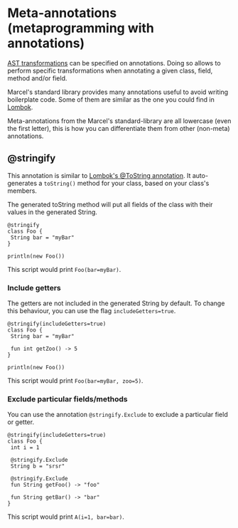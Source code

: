 # Meta-annotations (metaprogramming with annotations)
[AST transformations](./index.md) can be specified on annotations. Doing so allows to perform specific transformations when annotating a given
class, field, method and/or field.

Marcel's standard library provides many annotations useful to avoid writing boilerplate code. Some of them are similar as the one you could find in [Lombok](https://projectlombok.org/).

Meta-annotations from the Marcel's standard-library are all lowercase (even the first letter), this is how you can differentiate them from
other (non-meta) annotations.

## @stringify

This annotation is similar to [Lombok's @ToString annotation](https://projectlombok.org/features/ToString).
It auto-generates a `toString()` method for your class, based on your class's members.

The generated toString method will put all fields of the class with their values in the generated String.

```marcel
@stringify
class Foo {
 String bar = "myBar"
}

println(new Foo())
```

This script would print `Foo(bar=myBar)`. 

### Include getters
The getters are not included in the generated String by default. To change this behaviour, you can use the flag `includeGetters=true`.

```marcel
@stringify(includeGetters=true)
class Foo {
 String bar = "myBar"
 
 fun int getZoo() -> 5 
}

println(new Foo())
```

This script would print `Foo(bar=myBar, zoo=5)`. 

### Exclude particular fields/methods
You can use the annotation `@stringify.Exclude` to exclude a particular field or getter.

```marcel
@stringify(includeGetters=true)
class Foo {
 int i = 1

 @stringify.Exclude
 String b = "srsr"

 @stringify.Exclude
 fun String getFoo() -> "foo"

 fun String getBar() -> "bar"
}
```

This script would print `A(i=1, bar=bar)`. 
